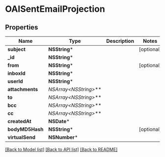 # OAISentEmailProjection

## Properties
Name | Type | Description | Notes
------------ | ------------- | ------------- | -------------
**subject** | **NSString*** |  | [optional] 
**_id** | **NSString*** |  | 
**from** | **NSString*** |  | [optional] 
**inboxId** | **NSString*** |  | 
**userId** | **NSString*** |  | 
**attachments** | **NSArray&lt;NSString*&gt;*** |  | 
**to** | **NSArray&lt;NSString*&gt;*** |  | 
**bcc** | **NSArray&lt;NSString*&gt;*** |  | 
**cc** | **NSArray&lt;NSString*&gt;*** |  | 
**createdAt** | **NSDate*** |  | 
**bodyMD5Hash** | **NSString*** |  | [optional] 
**virtualSend** | **NSNumber*** |  | 

[[Back to Model list]](../README#documentation-for-models) [[Back to API list]](../README#documentation-for-api-endpoints) [[Back to README]](../README)



